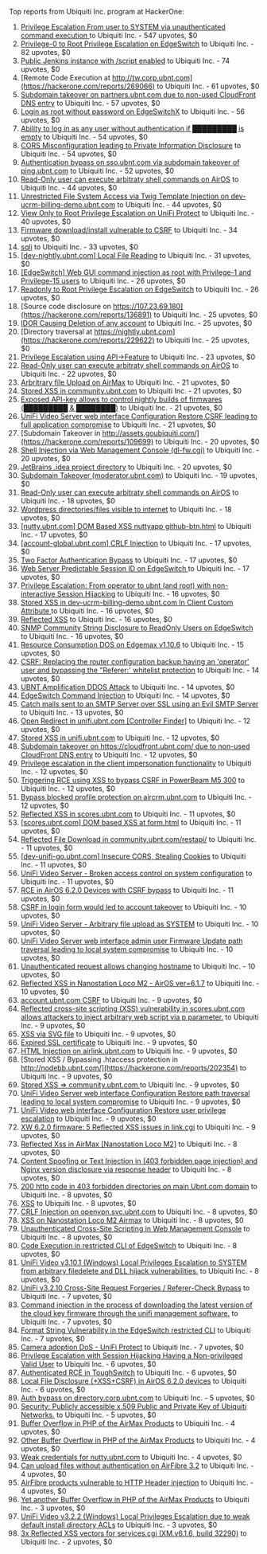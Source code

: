 Top reports from Ubiquiti Inc. program at HackerOne:

1. [Privilege Escalation From user to SYSTEM via unauthenticated command execution ](https://hackerone.com/reports/544928) to Ubiquiti Inc. - 547 upvotes, $0
2. [Privilege-0 to Root Privilege Escalation on EdgeSwitch](https://hackerone.com/reports/511025) to Ubiquiti Inc. - 82 upvotes, $0
3. [Public Jenkins instance with /script enabled](https://hackerone.com/reports/403402) to Ubiquiti Inc. - 74 upvotes, $0
4. [Remote Code Execution at http://tw.corp.ubnt.com](https://hackerone.com/reports/269066) to Ubiquiti Inc. - 61 upvotes, $0
5. [Subdomain takeover on partners.ubnt.com due to non-used CloudFront DNS entry](https://hackerone.com/reports/145224) to Ubiquiti Inc. - 57 upvotes, $0
6. [Login as root without password on EdgeSwitchX](https://hackerone.com/reports/512958) to Ubiquiti Inc. - 56 upvotes, $0
7. [Ability to log in as any user without authentication if █████████ is empty](https://hackerone.com/reports/215053) to Ubiquiti Inc. - 54 upvotes, $0
8. [CORS Misconfiguration leading to Private Information Disclosure](https://hackerone.com/reports/430249) to Ubiquiti Inc. - 54 upvotes, $0
9. [Authentication bypass on sso.ubnt.com via subdomain takeover of ping.ubnt.com](https://hackerone.com/reports/172137) to Ubiquiti Inc. - 52 upvotes, $0
10. [Read-Only user can execute arbitraty shell commands on AirOS](https://hackerone.com/reports/139398) to Ubiquiti Inc. - 44 upvotes, $0
11. [Unrestricted File System Access via Twig Template Injection on dev-ucrm-billing-demo.ubnt.com](https://hackerone.com/reports/301406) to Ubiquiti Inc. - 44 upvotes, $0
12. [View Only to Root Privilege Escalation on UniFi Protect](https://hackerone.com/reports/825764) to Ubiquiti Inc. - 40 upvotes, $0
13. [Firmware download/install vulnerable to CSRF](https://hackerone.com/reports/323852) to Ubiquiti Inc. - 34 upvotes, $0
14. [sqli](https://hackerone.com/reports/207695) to Ubiquiti Inc. - 33 upvotes, $0
15. [[dev-nightly.ubnt.com] Local File Reading](https://hackerone.com/reports/260420) to Ubiquiti Inc. - 31 upvotes, $0
16. [[EdgeSwitch] Web GUI command injection as root with Privilege-1 and Privilege-15 users](https://hackerone.com/reports/197958) to Ubiquiti Inc. - 26 upvotes, $0
17. [Readonly to Root Privilege Escalation on EdgeSwitch](https://hackerone.com/reports/796414) to Ubiquiti Inc. - 26 upvotes, $0
18. [Source code disclosure on https://107.23.69.180](https://hackerone.com/reports/136891) to Ubiquiti Inc. - 25 upvotes, $0
19. [IDOR Causing Deletion of any account](https://hackerone.com/reports/156537) to Ubiquiti Inc. - 25 upvotes, $0
20. [Directory traversal at https://nightly.ubnt.com](https://hackerone.com/reports/229622) to Ubiquiti Inc. - 25 upvotes, $0
21. [Privilege Escalation using API-\>Feature](https://hackerone.com/reports/239719) to Ubiquiti Inc. - 23 upvotes, $0
22. [Read-Only user can execute arbitraty shell commands on AirOS](https://hackerone.com/reports/128750) to Ubiquiti Inc. - 22 upvotes, $0
23. [Arbritrary file Upload on AirMax](https://hackerone.com/reports/73480) to Ubiquiti Inc. - 21 upvotes, $0
24. [Stored XSS in community.ubnt.com](https://hackerone.com/reports/179164) to Ubiquiti Inc. - 21 upvotes, $0
25. [Exposed API-key allows to control nightly builds of firmwares (█████████ & ████████)](https://hackerone.com/reports/179986) to Ubiquiti Inc. - 21 upvotes, $0
26. [UniFi Video Server web interface Configuration Restore CSRF leading to full application compromise](https://hackerone.com/reports/329749) to Ubiquiti Inc. - 21 upvotes, $0
27. [Subdomain Takeover in http://assets.goubiquiti.com/](https://hackerone.com/reports/109699) to Ubiquiti Inc. - 20 upvotes, $0
28. [Shell Injection via Web Management Console (dl-fw.cgi)](https://hackerone.com/reports/121940) to Ubiquiti Inc. - 20 upvotes, $0
29. [JetBrains .idea project directory](https://hackerone.com/reports/80990) to Ubiquiti Inc. - 20 upvotes, $0
30. [Subdomain Takeover (moderator.ubnt.com)](https://hackerone.com/reports/181665) to Ubiquiti Inc. - 19 upvotes, $0
31. [Read-Only user can execute arbitraty shell commands on AirOS](https://hackerone.com/reports/119317) to Ubiquiti Inc. - 18 upvotes, $0
32. [Wordpress directories/files visible to internet](https://hackerone.com/reports/201984) to Ubiquiti Inc. - 18 upvotes, $0
33. [[nutty.ubnt.com] DOM Based XSS nuttyapp github-btn.html](https://hackerone.com/reports/200753) to Ubiquiti Inc. - 17 upvotes, $0
34. [[account-global.ubnt.com] CRLF Injection](https://hackerone.com/reports/145128) to Ubiquiti Inc. - 17 upvotes, $0
35. [Two Factor Authentication Bypass](https://hackerone.com/reports/350288) to Ubiquiti Inc. - 17 upvotes, $0
36. [Web Server Predictable Session ID on EdgeSwitch ](https://hackerone.com/reports/774393) to Ubiquiti Inc. - 17 upvotes, $0
37. [Privilege Escalation: From operator to ubnt (and root) with non-interactive Session Hijacking](https://hackerone.com/reports/241044) to Ubiquiti Inc. - 16 upvotes, $0
38. [Stored XSS in dev-ucrm-billing-demo.ubnt.com In Client Custom Attribute ](https://hackerone.com/reports/275515) to Ubiquiti Inc. - 16 upvotes, $0
39. [Reflected XSS](https://hackerone.com/reports/304175) to Ubiquiti Inc. - 16 upvotes, $0
40. [SNMP Community String Disclosure to ReadOnly Users on EdgeSwitch](https://hackerone.com/reports/797988) to Ubiquiti Inc. - 16 upvotes, $0
41. [Resource Consumption DOS on Edgemax v1.10.6](https://hackerone.com/reports/406614) to Ubiquiti Inc. - 15 upvotes, $0
42. [CSRF: Replacing the router configuration backup having an 'operator' user and bypassing the "Referer:' whitelist protection](https://hackerone.com/reports/240098) to Ubiquiti Inc. - 14 upvotes, $0
43. [UBNT Amplification DDOS Attack](https://hackerone.com/reports/221625) to Ubiquiti Inc. - 14 upvotes, $0
44. [EdgeSwitch Command Injection](https://hackerone.com/reports/508256) to Ubiquiti Inc. - 14 upvotes, $0
45. [Catch mails sent to an SMTP Server over SSL using an Evil SMTP Server](https://hackerone.com/reports/519582) to Ubiquiti Inc. - 13 upvotes, $0
46. [Open Redirect in unifi.ubnt.com [Controller Finder]](https://hackerone.com/reports/141355) to Ubiquiti Inc. - 12 upvotes, $0
47. [Stored XSS in unifi.ubnt.com](https://hackerone.com/reports/142084) to Ubiquiti Inc. - 12 upvotes, $0
48. [Subdomain takeover on https://cloudfront.ubnt.com/ due to non-used CloudFront DNS entry](https://hackerone.com/reports/210188) to Ubiquiti Inc. - 12 upvotes, $0
49. [Privilege escalation in the client impersonation functionality](https://hackerone.com/reports/221454) to Ubiquiti Inc. - 12 upvotes, $0
50. [Triggering RCE using XSS to bypass CSRF in PowerBeam M5 300](https://hackerone.com/reports/289264) to Ubiquiti Inc. - 12 upvotes, $0
51. [Bypass blocked profile protection on aircrm.ubnt.com](https://hackerone.com/reports/332631) to Ubiquiti Inc. - 12 upvotes, $0
52. [Reflected XSS in scores.ubnt.com](https://hackerone.com/reports/130889) to Ubiquiti Inc. - 11 upvotes, $0
53. [[scores.ubnt.com] DOM based XSS at form.html](https://hackerone.com/reports/158484) to Ubiquiti Inc. - 11 upvotes, $0
54. [Reflected File Download in community.ubnt.com/restapi/](https://hackerone.com/reports/107960) to Ubiquiti Inc. - 11 upvotes, $0
55. [[dev-unifi-go.ubnt.com] Insecure CORS, Stealing Cookies](https://hackerone.com/reports/219014) to Ubiquiti Inc. - 11 upvotes, $0
56. [UniFi Video Server - Broken access control on system configuration](https://hackerone.com/reports/129698) to Ubiquiti Inc. - 11 upvotes, $0
57. [RCE in AirOS 6.2.0 Devices with CSRF bypass](https://hackerone.com/reports/703659) to Ubiquiti Inc. - 11 upvotes, $0
58. [CSRF in login form would led to account takeover](https://hackerone.com/reports/50703) to Ubiquiti Inc. - 10 upvotes, $0
59. [UniFi Video Server - Arbitrary file upload as SYSTEM](https://hackerone.com/reports/129641) to Ubiquiti Inc. - 10 upvotes, $0
60. [UniFi Video Server web interface admin user Firmware Update path traversal leading to local system compromise](https://hackerone.com/reports/330051) to Ubiquiti Inc. - 10 upvotes, $0
61. [Unauthenticated request allows changing hostname](https://hackerone.com/reports/802079) to Ubiquiti Inc. - 10 upvotes, $0
62. [Reflected XSS in Nanostation Loco M2 - AirOS ver=6.1.7](https://hackerone.com/reports/386570) to Ubiquiti Inc. - 10 upvotes, $0
63. [account.ubnt.com CSRF](https://hackerone.com/reports/101909) to Ubiquiti Inc. - 9 upvotes, $0
64. [Reflected cross-site scripting (XSS) vulnerability in scores.ubnt.com allows attackers to inject arbitrary web script via p parameter.](https://hackerone.com/reports/208622) to Ubiquiti Inc. - 9 upvotes, $0
65. [XSS via SVG file](https://hackerone.com/reports/212253) to Ubiquiti Inc. - 9 upvotes, $0
66. [Expired SSL certificate](https://hackerone.com/reports/220615) to Ubiquiti Inc. - 9 upvotes, $0
67. [HTML Injection on airlink.ubnt.com](https://hackerone.com/reports/226783) to Ubiquiti Inc. - 9 upvotes, $0
68. [Stored XSS / Bypassing .htaccess protection in http://nodebb.ubnt.com/](https://hackerone.com/reports/202354) to Ubiquiti Inc. - 9 upvotes, $0
69. [Stored XSS =\> community.ubnt.com ](https://hackerone.com/reports/294048) to Ubiquiti Inc. - 9 upvotes, $0
70. [UniFi Video Server web interface Configuration Restore path traversal leading to local system compromise](https://hackerone.com/reports/329770) to Ubiquiti Inc. - 9 upvotes, $0
71. [UniFi Video web interface Configuration Restore user privilege escalation](https://hackerone.com/reports/329659) to Ubiquiti Inc. - 9 upvotes, $0
72. [XW 6.2.0 firmware: 5 Reflected XSS issues in link.cgi](https://hackerone.com/reports/802498) to Ubiquiti Inc. - 9 upvotes, $0
73. [Reflected Xss in AirMax [Nanostation Loco M2]](https://hackerone.com/reports/149287) to Ubiquiti Inc. - 8 upvotes, $0
74. [Content Spoofing or Text Injection in (403 forbidden page injection) and Nginx version disclosure via response header](https://hackerone.com/reports/203391) to Ubiquiti Inc. - 8 upvotes, $0
75. [200 http code in 403 forbidden directories on main Ubnt.com domain](https://hackerone.com/reports/220150) to Ubiquiti Inc. - 8 upvotes, $0
76. [XSS](https://hackerone.com/reports/219170) to Ubiquiti Inc. - 8 upvotes, $0
77. [CRLF Injection on openvpn.svc.ubnt.com](https://hackerone.com/reports/232327) to Ubiquiti Inc. - 8 upvotes, $0
78. [XSS on Nanostation Loco M2 Airmax](https://hackerone.com/reports/158287) to Ubiquiti Inc. - 8 upvotes, $0
79. [Unauthenticated Cross-Site Scripting in Web Management Console](https://hackerone.com/reports/121941) to Ubiquiti Inc. - 8 upvotes, $0
80. [Code Execution in restricted CLI of EdgeSwitch](https://hackerone.com/reports/313245) to Ubiquiti Inc. - 8 upvotes, $0
81. [UniFi Video v3.10.1 (Windows) Local Privileges Escalation to SYSTEM from arbitrary filedelete and DLL hijack vulnerabilities.](https://hackerone.com/reports/530967) to Ubiquiti Inc. - 8 upvotes, $0
82. [UniFi v3.2.10 Cross-Site Request Forgeries / Referer-Check Bypass](https://hackerone.com/reports/52635) to Ubiquiti Inc. - 7 upvotes, $0
83. [Command injection in the process of downloading the latest version of the cloud key firmware through the unifi management software.](https://hackerone.com/reports/183458) to Ubiquiti Inc. - 7 upvotes, $0
84. [Format String Vulnerability in the EdgeSwitch restricted CLI](https://hackerone.com/reports/311884) to Ubiquiti Inc. - 7 upvotes, $0
85. [Camera adoption DoS - UniFi Protect](https://hackerone.com/reports/1008579) to Ubiquiti Inc. - 7 upvotes, $0
86. [Privilege Escalation with Session Hijacking Having a Non-privileged Valid User](https://hackerone.com/reports/242407) to Ubiquiti Inc. - 6 upvotes, $0
87. [Authenticated RCE in ToughSwitch](https://hackerone.com/reports/273449) to Ubiquiti Inc. - 6 upvotes, $0
88. [Local File Disclosure (+XSS+CSRF) in AirOS 6.2.0 devices](https://hackerone.com/reports/661647) to Ubiquiti Inc. - 6 upvotes, $0
89. [Auth bypass on directory.corp.ubnt.com](https://hackerone.com/reports/116504) to Ubiquiti Inc. - 5 upvotes, $0
90. [Security: Publicly accessible x.509 Public and Private Key of Ubiquiti Networks.](https://hackerone.com/reports/265701) to Ubiquiti Inc. - 5 upvotes, $0
91. [Buffer Overflow in PHP of the AirMax Products](https://hackerone.com/reports/73491) to Ubiquiti Inc. - 4 upvotes, $0
92. [Other Buffer Overflow in PHP of the AirMax Products](https://hackerone.com/reports/74004) to Ubiquiti Inc. - 4 upvotes, $0
93. [Weak credentials for nutty.ubnt.com](https://hackerone.com/reports/204052) to Ubiquiti Inc. - 4 upvotes, $0
94. [Can upload files without authentication on AirFibre 3.2](https://hackerone.com/reports/201529) to Ubiquiti Inc. - 4 upvotes, $0
95. [AirFibre products vulnerable to HTTP Header injection](https://hackerone.com/reports/203673) to Ubiquiti Inc. - 4 upvotes, $0
96. [Yet another Buffer Overflow in PHP of the AirMax Products](https://hackerone.com/reports/74025) to Ubiquiti Inc. - 3 upvotes, $0
97. [UniFi Video v3.2.2 (Windows) Local Privileges Escalation due to weak default install directory ACLs](https://hackerone.com/reports/140793) to Ubiquiti Inc. - 3 upvotes, $0
98. [3x Reflected XSS vectors for services.cgi (XM.v6.1.6, build 32290)](https://hackerone.com/reports/331368) to Ubiquiti Inc. - 2 upvotes, $0
